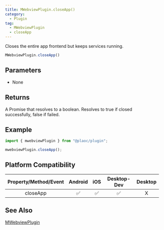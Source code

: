 ```yaml
---
title: MWebviewPlugin.closeApp()
category:
  - Plugin
tag:
  - MWebviewPlugin 
  - closeApp
---
```


Closes the entire app frontend but keeps services running.

```js
MWebviewPlugin.closeApp()  
```

## Parameters

- None

## Returns  

A Promise that resolves to a boolean.
Resolves to true if closed successfully, false if failed.

## Example

```js
import { mwebviewPlugin } from "@plaoc/plugin";

mwebviewPlugin.closeApp();
```

## Platform Compatibility

| Property/Method/Event | Android | iOS | Desktop-Dev | Desktop |  
|:---------------------:|:-------:|:---:|:-----------:|:-------:|
| closeApp              | ✅      | ✅  | ✅          | X       |

## See Also

[MWebviewPlugin](./index.md)